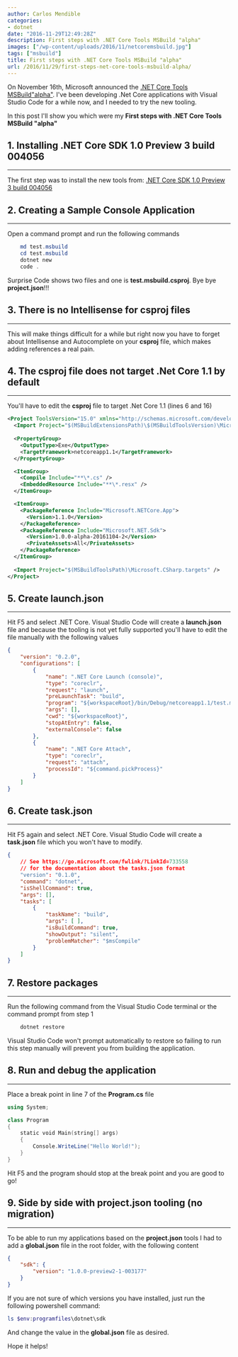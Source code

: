 ```yaml
---
author: Carlos Mendible
categories:
- dotnet
date: "2016-11-29T12:49:28Z"
description: First steps with .NET Core Tools MSBuild "alpha"
images: ["/wp-content/uploads/2016/11/netcoremsbuild.jpg"]
tags: ["msbuild"]
title: First steps with .NET Core Tools MSBuild "alpha"
url: /2016/11/29/first-steps-net-core-tools-msbuild-alpha/
---
```

On November 16th, Microsoft announced the <a href="https://blogs.msdn.microsoft.com/dotnet/2016/11/16/announcing-net-core-tools-msbuild-alpha/?Wt.mc_id=DX_MVP8656" target="_blank">.NET Core Tools MSBuild"alpha"</a>. I've been developing .Net Core applications with Visual Studio Code for a while now, and I needed to try the new tooling.

In this post I'll show you which were my **First steps with .NET Core Tools MSBuild "alpha"**

## 1. Installing .NET Core SDK 1.0 Preview 3 build 004056
---
The first step was to install the new tools from: <a href="https://github.com/dotnet/core/blob/master/release-notes/preview3-download.md" target="_blank">.NET Core SDK 1.0 Preview 3 build 004056</a><br />

## 2. Creating a Sample Console Application
---
Open a command prompt and run the following commands 

``` powershell 
    md test.msbuild
    cd test.msbuild
    dotnet new
    code .
```

Surprise Code shows two files and one is **test.msbuild.csproj**. Bye bye **project.json**!!!


## 3. There is no Intellisense for csproj files
---
This will make things difficult for a while but right now you have to forget about Intellisense and Autocomplete on your **csproj** file, which makes adding references a real pain.

## 4. The csproj file does not target .Net Core 1.1 by default
---
You'll have to edit the **csproj** file to target .Net Core 1.1 (lines 6 and 16)
    
``` xml 
<Project ToolsVersion="15.0" xmlns="http://schemas.microsoft.com/developer/msbuild/2003">
  <Import Project="$(MSBuildExtensionsPath)\$(MSBuildToolsVersion)\Microsoft.Common.props" />
  
  <PropertyGroup>
    <OutputType>Exe</OutputType>
    <TargetFramework>netcoreapp1.1</TargetFramework>
  </PropertyGroup>

  <ItemGroup>
    <Compile Include="**\*.cs" />
    <EmbeddedResource Include="**\*.resx" />
  </ItemGroup>

  <ItemGroup>
    <PackageReference Include="Microsoft.NETCore.App">
      <Version>1.1.0</Version>
    </PackageReference>
    <PackageReference Include="Microsoft.NET.Sdk">
      <Version>1.0.0-alpha-20161104-2</Version>
      <PrivateAssets>All</PrivateAssets>
    </PackageReference>
  </ItemGroup>
  
  <Import Project="$(MSBuildToolsPath)\Microsoft.CSharp.targets" />
</Project>
```
## 5. Create launch.json
---
Hit F5 and select .NET Core. Visual Studio Code will create a **launch.json** file and because the tooling is not yet fully supported you'll have to edit the file manually with the following values 
    
``` json 
{
    "version": "0.2.0",
    "configurations": [
        {
            "name": ".NET Core Launch (console)",
            "type": "coreclr",
            "request": "launch",
            "preLaunchTask": "build",
            "program": "${workspaceRoot}/bin/Debug/netcoreapp1.1/test.msbuild.dll",
            "args": [],
            "cwd": "${workspaceRoot}",
            "stopAtEntry": false,
            "externalConsole": false
        },
        {
            "name": ".NET Core Attach",
            "type": "coreclr",
            "request": "attach",
            "processId": "${command.pickProcess}"
        }
    ]
}
```
## 6. Create task.json
---
Hit F5 again and select .NET Core. Visual Studio Code will create a **task.json** file which you won't have to modify.
    
``` json 
{
    // See https://go.microsoft.com/fwlink/?LinkId=733558
    // for the documentation about the tasks.json format
    "version": "0.1.0",
    "command": "dotnet",
    "isShellCommand": true,
    "args": [],
    "tasks": [
        {
            "taskName": "build",
            "args": [ ],
            "isBuildCommand": true,
            "showOutput": "silent",
            "problemMatcher": "$msCompile"
        }
    ]
}
```
## 7. Restore packages
---
Run the following command from the Visual Studio Code terminal or the command prompt from step 1
    
``` powershell 
    dotnet restore
```
    
Visual Studio Code won't prompt automatically to restore so failing to run this step manually will prevent you from building the application.
      
## 8. Run and debug the application
---    
Place a break point in line 7 of the **Program.cs** file
          
``` powershell 
using System;

class Program
{
    static void Main(string[] args)
    {
        Console.WriteLine("Hello World!");
    }
}
```
          
Hit F5 and the program should stop at the break point and you are good to go!
            
## 9. Side by side with project.json tooling (no migration)
---     
To be able to run my applications based on the **project.json** tools I had to add a **global.json** file in the root folder, with the following content 
                
``` json 
{
    "sdk": {
        "version": "1.0.0-preview2-1-003177"
    }
}
```
 
If you are not sure of which versions you have installed, just run the following powershell command:
                      
``` powershell 
ls $env:programfiles\dotnet\sdk
```
                
And change the value in the **global.json** file as desired.
                  
Hope it helps!           